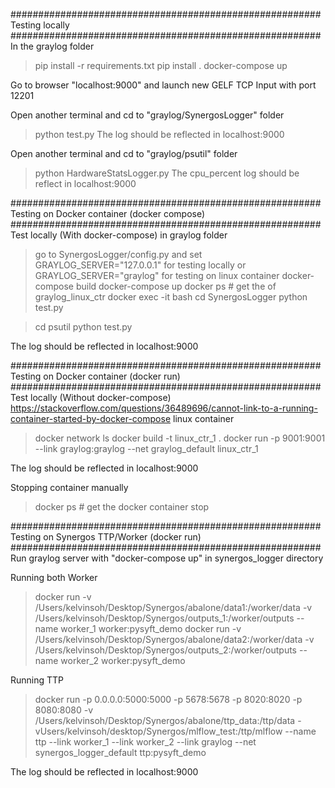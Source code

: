 ######################################################## Testing locally ########################################################
In the graylog folder
> pip install -r requirements.txt
> pip install .
> docker-compose up

Go to browser "localhost:9000" and launch new GELF TCP Input with port 12201

Open another terminal and cd to "graylog/SynergosLogger" folder
> python test.py
The log should be reflected in localhost:9000


Open another terminal and cd to "graylog/psutil" folder
> python HardwareStatsLogger.py
The cpu_percent log should be reflect in localhost:9000

######################################################## Testing on Docker container (docker compose) ########################################################
Test locally (With docker-compose) in graylog folder
> go to SynergosLogger/config.py and set GRAYLOG_SERVER="127.0.0.1" for testing locally or GRAYLOG_SERVER="graylog" for testing on linux container
> docker-compose build
> docker-compose up
> docker ps # get the <CONTAINER ID> of graylog_linux_ctr
> docker exec -it <CONTAINER ID> bash
> cd SynergosLogger
> python test.py

> cd psutil
> python test.py

The log should be reflected in localhost:9000

######################################################## Testing on Docker container (docker run) ########################################################
Test locally (Without docker-compose)
https://stackoverflow.com/questions/36489696/cannot-link-to-a-running-container-started-by-docker-compose
linux container
> docker network ls
> docker build -t linux_ctr_1 .
> docker run -p 9001:9001 --link graylog:graylog --net graylog_default linux_ctr_1

The log should be reflected in localhost:9000


Stopping container manually
> docker ps # get the <CONTAINER ID>
> docker container stop <CONTAINER ID>


######################################################## Testing on Synergos TTP/Worker (docker run) ########################################################
Run graylog server with "docker-compose up" in synergos_logger directory

Running both Worker
> docker run -v /Users/kelvinsoh/Desktop/Synergos/abalone/data1:/worker/data -v /Users/kelvinsoh/Desktop/Synergos/outputs_1:/worker/outputs --name worker_1 worker:pysyft_demo
> docker run -v /Users/kelvinsoh/Desktop/Synergos/abalone/data2:/worker/data -v /Users/kelvinsoh/Desktop/Synergos/outputs_2:/worker/outputs --name worker_2 worker:pysyft_demo

Running TTP
> docker run -p 0.0.0.0:5000:5000 -p 5678:5678 -p 8020:8020 -p 8080:8080 -v /Users/kelvinsoh/Desktop/Synergos/abalone/ttp_data:/ttp/data -vUsers/kelvinsoh/desktop/Synergos/mlflow_test:/ttp/mlflow --name ttp --link worker_1 --link worker_2 --link graylog --net synergos_logger_default ttp:pysyft_demo

The log should be reflected in localhost:9000

